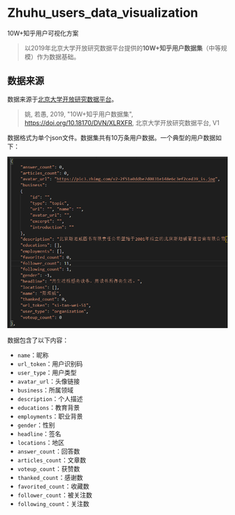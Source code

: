 # Zhuhu_users_data_visualization
10W+知乎用户可视化方案

> 以2019年北京大学开放研究数据平台提供的**10W+知乎用户数据集**（中等规模）作为数据基础。

## 数据来源

数据来源于[北京大学开放研究数据平台](https://opendata.pku.edu.cn/dataverse/pku)。

> 姚, 若愚, 2019, "10W+知乎用户数据集", https://doi.org/10.18170/DVN/XLRXFR, 北京大学开放研究数据平台, V1

数据格式为单个json文件。数据集共有10万条用户数据。一个典型的用户数据如下：

![typical-user-data](README/typical-user-data.png)

数据包含了以下内容：

- `name`：昵称
- `url_token`：用户识别码
- `user_type`：用户类型
- `avatar_url`：头像链接
- `business`：所属领域
- `description`：个人描述
- `educations`：教育背景
- `employments`：职业背景
- `gender`：性别
- `headline`：签名
- `locations`：地区
- `answer_count`：回答数
- `articles_count`：文章数
- `voteup_count`：获赞数
- `thanked_count`：感谢数
- `favorited_count`：收藏数
- `follower_count`：被关注数
- `following_count`：关注数
